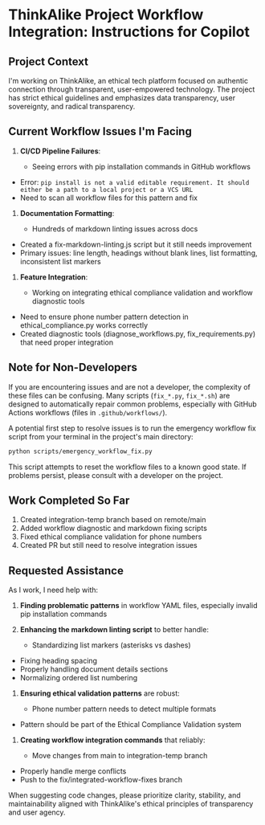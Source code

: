 # ThinkAlike Project Workflow Integration: Instructions for Copilot

## Project Context

I'm working on ThinkAlike, an ethical tech platform focused on authentic connection through transparent, user-empowered
technology. The project has strict ethical guidelines and emphasizes data transparency, user sovereignty, and radical
transparency.

## Current Workflow Issues I'm Facing

1. **CI/CD Pipeline Failures**:

    * Seeing errors with pip installation commands in GitHub workflows
  * Error: `pip install is not a valid editable requirement. It should either be a path to a local project or a VCS URL`
  * Need to scan all workflow files for this pattern and fix

1. **Documentation Formatting**:

    * Hundreds of markdown linting issues across docs
  * Created a fix-markdown-linting.js script but it still needs improvement
  * Primary issues: line length, headings without blank lines, list formatting, inconsistent list markers

1. **Feature Integration**:

    * Working on integrating ethical compliance validation and workflow diagnostic tools
  * Need to ensure phone number pattern detection in ethical_compliance.py works correctly
  * Created diagnostic tools (diagnose_workflows.py, fix_requirements.py) that need proper integration

## Note for Non-Developers

If you are encountering issues and are not a developer, the complexity of these files can be confusing. Many scripts (`fix_*.py`, `fix_*.sh`) are designed to automatically repair common problems, especially with GitHub Actions workflows (files in `.github/workflows/`).

A potential first step to resolve issues is to run the emergency workflow fix script from your terminal in the project's main directory:

```bash
python scripts/emergency_workflow_fix.py
```

This script attempts to reset the workflow files to a known good state. If problems persist, please consult with a developer on the project.

## Work Completed So Far

1. Created integration-temp branch based on remote/main
2. Added workflow diagnostic and markdown fixing scripts
3. Fixed ethical compliance validation for phone numbers
4. Created PR but still need to resolve integration issues

## Requested Assistance

As I work, I need help with:

1. **Finding problematic patterns** in workflow YAML files, especially invalid pip installation commands
2. **Enhancing the markdown linting script** to better handle:

    * Standardizing list markers (asterisks vs dashes)
  * Fixing heading spacing
  * Properly handling document details sections
  * Normalizing ordered list numbering

1. **Ensuring ethical validation patterns** are robust:

    * Phone number pattern needs to detect multiple formats
  * Pattern should be part of the Ethical Compliance Validation system

1. **Creating workflow integration commands** that reliably:

    * Move changes from main to integration-temp branch
  * Properly handle merge conflicts
  * Push to the fix/integrated-workflow-fixes branch

When suggesting code changes, please prioritize clarity, stability, and maintainability aligned with ThinkAlike's
ethical principles of transparency and user agency.
